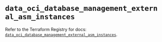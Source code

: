 # `data_oci_database_management_external_asm_instances`

Refer to the Terraform Registry for docs: [`data_oci_database_management_external_asm_instances`](https://registry.terraform.io/providers/hashicorp/oci/7.19.0/docs/data-sources/database_management_external_asm_instances).
